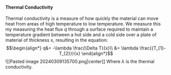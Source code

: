#### Thermal Conductivity
Thermal conductivity is a measure of how quickly the material can move heat from areas of high temperature to low temperature. We measure this my measuring the heat flux $q$ through a surface required to maintain a temperature gradient between a hot side and a cold side over a plate of material of thickness x, resulting in the equation:
$$\begin{align*}
q&= -\lambda \frac{\Delta T}{x}\\
&= \lambda \frac{{T_{1}-T_{2}}}{x}
\end{align*}$$
![[Pasted image 20240309135700.png|center]]
Where $\lambda$ is the thermal conductivity.
